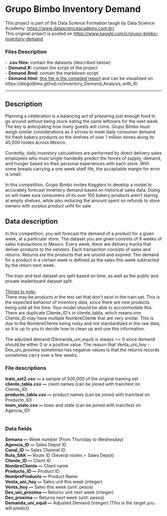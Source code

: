 # Grupo Bimbo Inventory Demand
This project is part of the Data Science Formation taugh by Data Science Academy: https://www.datascienceacademy.com.br/
<br />
This original project is posted on https://www.kaggle.com/c/grupo-bimbo-inventory-demand
<br />
<h3>Files Description</h3>
- <b>.csv files:</b> contain the datasets (described below)<br />
- <b>Demand.R:</b> contain the script of the project<br />
- <b>Demand.Rmd:</b> contain the markdown script<br />
- <b>Demand.html:</b> <u>this file is the compiled report</u> and can be visualized on https://diegodlima.github.io/Inventory_Demand_Analysis_with_R/
<hr />
<h2>Description</h2>
Planning a celebration is a balancing act of preparing just enough food to go around without being stuck eating the same leftovers for the next week. The key is anticipating how many guests will come. Grupo Bimbo must weigh similar considerations as it strives to meet daily consumer demand for fresh bakery products on the shelves of over 1 million stores along its 45,000 routes across Mexico.
<br /><br />
Currently, daily inventory calculations are performed by direct delivery sales employees who must single-handedly predict the forces of supply, demand, and hunger based on their personal experiences with each store. With some breads carrying a one week shelf life, the acceptable margin for error is small.
<br /><br />
In this competition, Grupo Bimbo invites Kagglers to develop a model to accurately forecast inventory demand based on historical sales data. Doing so will make sure consumers of its over 100 bakery products aren’t staring at empty shelves, while also reducing the amount spent on refunds to store owners with surplus product unfit for sale.
<h2>Data description</h2>
In this competition, you will forecast the demand of a product for a given week, at a particular store. The dataset you are given consists of 9 weeks of sales transactions in Mexico. Every week, there are delivery trucks that deliver products to the vendors. Each transaction consists of sales and returns. Returns are the products that are unsold and expired. The demand for a product in a certain week is defined as the sales this week subtracted by the return next week.
<br /><br />
The train and test dataset are split based on time, as well as the public and private leaderboard dataset split.
<br /><br />
<u>Things to note:</u>
<br />
There may be products in the test set that don't exist in the train set. This is the expected behavior of inventory data, since there are new products being sold all the time. Your model should be able to accommodate this.
There are duplicate Cliente_ID's in cliente_tabla, which means one Cliente_ID may have multiple NombreCliente that are very similar. This is due to the NombreCliente being noisy and not standardized in the raw data, so it is up to you to decide how to clean up and use this information. 
<br /><br />
The adjusted demand (Demanda_uni_equil) is always >= 0 since demand should be either 0 or a positive value. The reason that Venta_uni_hoy - Dev_uni_proxima sometimes has negative values is that the returns records sometimes carry over a few weeks.
<br />
<h3>File descriptions</h3>
<b>train_set2.csv —</b> a sample of 500,000 of the original training set<br />
<b>cliente_tabla.csv —</b> client names (can be joined with train/test on Cliente_ID)<br />
<b>producto_tabla.csv —</b> product names (can be joined with train/test on Producto_ID)<br />
<b>town_state.csv —</b> town and state (can be joined with train/test on Agencia_ID)<br />
<br />
<h3>Data fields</h3>
<b>Semana —</b> Week number (From Thursday to Wednesday)<br />
<b>Agencia_ID —</b> Sales Depot ID<br />
<b>Canal_ID —</b> Sales Channel ID<br />
<b>Ruta_SAK —</b> Route ID (Several routes = Sales Depot)<br />
<b>Cliente_ID —</b> Client ID<br />
<b>NombreCliente —</b> Client name<br />
<b>Producto_ID —</b> Product ID<br />
<b>NombreProducto —</b> Product Name<br />
<b>Venta_uni_hoy —</b> Sales unit this week (integer)<br />
<b>Venta_hoy —</b> Sales this week (unit: pesos)<br />
<b>Dev_uni_proxima —</b> Returns unit next week (integer)<br />
<b>Dev_proxima —</b> Returns next week (unit: pesos)<br />
<b>Demanda_uni_equil —</b> Adjusted Demand (integer) (This is the target you will predict)<br />
